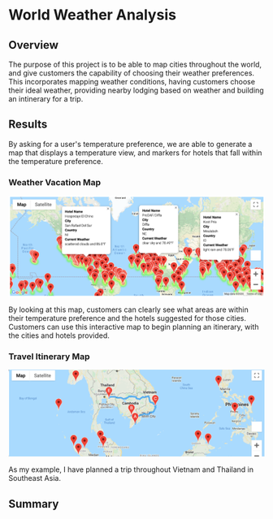 # World Weather Analysis
## Overview
The purpose of this project is to be able to map cities throughout the world, and give customers the capability of choosing their weather preferences. This incorporates mapping weather conditions, having customers choose their ideal weather, providing nearby lodging based on weather and building an intinerary for a trip. 
## Results 
By asking for a user's temperature preference, we are able to generate a map that displays a temperature view, and markers for hotels that fall within the temperature preference. 

### Weather Vacation Map 
![WeatherPy_vacation_map](Vacation_Search/WeatherPy_vacation_map.png)

By looking at this map, customers can clearly see what areas are within their temperature preference and the hotels suggested for those cities. Customers can use this interactive map to begin planning an itinerary, with the cities and hotels provided. 

### Travel Itinerary Map
![WeatherPy_travel_map](Vacation_Itinerary/WeatherPy_travel_map.png)

As my example, I have planned a trip throughout Vietnam and Thailand in Southeast Asia. 





## Summary 
